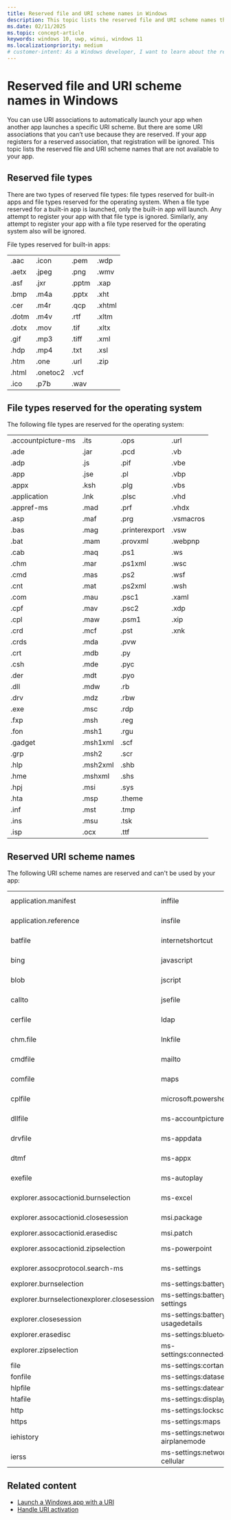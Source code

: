 ```yaml
---
title: Reserved file and URI scheme names in Windows
description: This topic lists the reserved file and URI scheme names that are not available to your Windows app.
ms.date: 02/11/2025
ms.topic: concept-article
keywords: windows 10, uwp, winui, windows 11
ms.localizationpriority: medium
# customer-intent: As a Windows developer, I want to learn about the reserved file and URI scheme names that aren't available to my Windows app.
---
```


# Reserved file and URI scheme names in Windows

You can use URI associations to automatically launch your app when another app launches a specific URI scheme. But there are some URI associations that you can’t use because they are reserved. If your app registers for a reserved association, that registration will be ignored. This topic lists the reserved file and URI scheme names that are not available to your app.

## Reserved file types

There are two types of reserved file types: file types reserved for built-in apps and file types reserved for the operating system. When a file type reserved for a built-in app is launched, only the built-in app will launch. Any attempt to register your app with that file type is ignored. Similarly, any attempt to register your app with a file type reserved for the operating system also will be ignored.

File types reserved for built-in apps:

| | | | |
|---|---|---|---|
| .aac | .icon | .pem | .wdp |
| .aetx | .jpeg | .png | .wmv |
| .asf | .jxr | .pptm | .xap |
| .bmp | .m4a | .pptx | .xht |
| .cer | .m4r | .qcp | .xhtml |
| .dotm | .m4v | .rtf | .xltm |
| .dotx | .mov | .tif | .xltx |
| .gif | .mp3 | .tiff | .xml |
| .hdp | .mp4 | .txt | .xsl |
| .htm | .one | .url | .zip |
| .html | .onetoc2 | .vcf |  |
| .ico | .p7b | .wav |  |

## File types reserved for the operating system

The following file types are reserved for the operating system:

| | | | |
|---|---|---|---|
| .accountpicture-ms | .its | .ops | .url |
| .ade | .jar | .pcd | .vb |
| .adp | .js | .pif | .vbe |
| .app | .jse | .pl | .vbp |
| .appx | .ksh | .plg | .vbs |
| .application | .lnk | .plsc | .vhd |
| .appref-ms | .mad | .prf | .vhdx |
| .asp | .maf | .prg | .vsmacros |
| .bas | .mag | .printerexport | .vsw |
| .bat | .mam | .provxml | .webpnp |
| .cab | .maq | .ps1 | .ws |
| .chm | .mar | .ps1xml | .wsc |
| .cmd | .mas | .ps2 | .wsf |
| .cnt | .mat | .ps2xml | .wsh |
| .com | .mau | .psc1 | .xaml |
| .cpf | .mav | .psc2 | .xdp |
| .cpl | .maw | .psm1 | .xip |
| .crd | .mcf | .pst | .xnk |
| .crds | .mda | .pvw |  |
| .crt | .mdb | .py |  |
| .csh | .mde | .pyc |  |
| .der | .mdt | .pyo |  |
| .dll | .mdw | .rb |  |
| .drv | .mdz | .rbw |  |
| .exe | .msc | .rdp |  |
| .fxp | .msh | .reg |  |
| .fon | .msh1 | .rgu |  |
| .gadget | .msh1xml | .scf |  |
| .grp | .msh2 | .scr |  |
| .hlp | .msh2xml | .shb |  |
| .hme | .mshxml | .shs |  |
| .hpj | .msi | .sys |  |
| .hta | .msp | .theme |  |
| .inf | .mst | .tmp |  |
| .ins | .msu | .tsk |  |
| .isp | .ocx | .ttf |  |

## Reserved URI scheme names

The following URI scheme names are reserved and can't be used by your app:

| | | | |
|---|---|---|---|
| application.manifest | inffile | ms-settings:network-dialup | scrfile |
| application.reference | insfile | ms-settings:network-ethernet | scriptletfile |
| batfile | internetshortcut | ms-settings:network-mobilehotspot | shbfile |
| bing | javascript | ms-settings:network-proxy | shcmdfile |
| blob | jscript | ms-settings:network-wifi | shsfile |
| callto | jsefile | ms-settings:nfctransactions | smb |
| cerfile | ldap | ms-settings:notifications | stickynotes |
| chm.file | lnkfile | ms-settings:personalization | sysfile |
| cmdfile | mailto | ms-settings:privacy-calendar | tel |
| comfile | maps | ms-settings:privacy-contacts | telnet |
| cplfile | microsoft.powershellscript.1 | ms-settings:privacy-customdevices | tn3270 |
| dllfile | ms-accountpictureprovider | ms-settings:privacy-feedback | ttffile |
| drvfile | ms-appdata | ms-settings:privacy-location | unknown |
| dtmf | ms-appx | ms-settings:privacy-messaging | usertileprovider |
| exefile | ms-autoplay | ms-settings:privacy-microphone | vbefile |
| explorer.assocactionid.burnselection | ms-excel | ms-settings:privacy-speechtyping | vbscript |
| explorer.assocactionid.closesession | msi.package | ms-settings:privacy-webcam | vbsfile |
| explorer.assocactionid.erasedisc | msi.patch | ms-settings:proximity | wallet |
| explorer.assocactionid.zipselection | ms-powerpoint | ms-settings:regionlanguage | windows.gadget |
| explorer.assocprotocol.search-ms | ms-settings | ms-settings:screenrotation | windowsmediacenterapp |
| explorer.burnselection | ms-settings:batterysaver | ms-settings:speech | windowsmediacenterssl |
| explorer.burnselectionexplorer.closesession | ms-settings:batterysaver-settings | ms-settings:storagesense | windowsmediacenterweb |
| explorer.closesession | ms-settings:batterysaver-usagedetails | ms-settings:windowsupdate | wmp11.assocprotocol.mms |
| explorer.erasedisc | ms-settings:bluetooth | ms-settings:workplace | wsffile |
| explorer.zipselection | ms-settings:connecteddevices | ms-windows-store | wsfile |
| file | ms-settings:cortanasearch | ms-word | wshfile |
| fonfile | ms-settings:datasense | ocxfile | xbls |
| hlpfile | ms-settings:dateandtime | office | zune |
| htafile | ms-settings:display | onenote |  |
| http | ms-settings:lockscreen | piffile |  |
| https | ms-settings:maps | regfile |  |
| iehistory | ms-settings:network-airplanemode | res |  |
| ierss | ms-settings:network-cellular | rlogin |  |

## Related content

- [Launch a Windows app with a URI](index.md)
- [Handle URI activation](handle-uri-activation.md)
